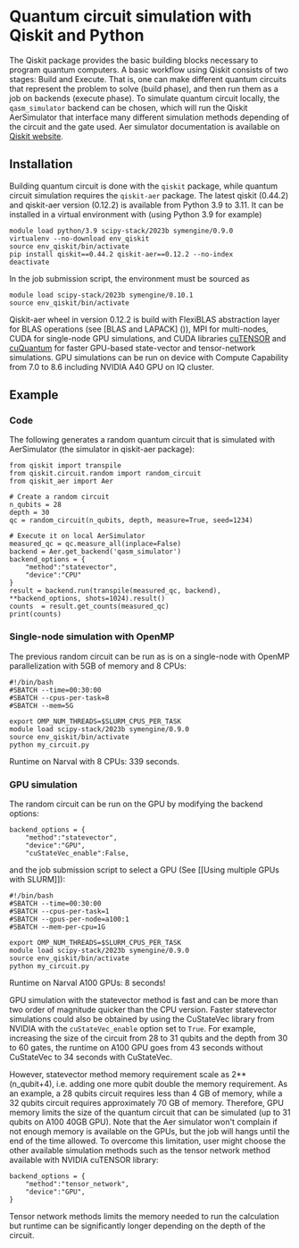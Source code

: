 # Quantum circuit simulation with Qiskit and Python

The Qiskit package provides the basic building blocks necessary to program quantum computers.
A basic workflow using Qiskit consists of two stages: Build and Execute. 
That is, one can make different quantum circuits that represent the problem to solve (build phase), and then run them as a job on backends (execute phase).
To simulate quantum circuit locally, the ``qasm_simulator`` backend can be chosen, which will run the Qiskit AerSimulator that interface many different simulation methods depending of the circuit and the gate used.
Aer simulator documentation is available on [Qiskit website](https://qiskit.org/ecosystem/aer/stubs/qiskit_aer.AerSimulator.html).


## Installation

Building quantum circuit is done with the ``qiskit`` package, while quantum circuit simulation requires the ``qiskit-aer`` package.
The latest qiskit (0.44.2) and qiskit-aer version (0.12.2) is available from Python 3.9 to 3.11.
It can be installed in a virtual environment with (using Python 3.9 for example)
```
module load python/3.9 scipy-stack/2023b symengine/0.9.0
virtualenv --no-download env_qiskit
source env_qiskit/bin/activate
pip install qiskit==0.44.2 qiskit-aer==0.12.2 --no-index
deactivate
```

In the job submission script, the environment must be sourced as
```
module load scipy-stack/2023b symengine/0.10.1
source env_qiskit/bin/activate
```

Qiskit-aer wheel in version 0.12.2 is build with FlexiBLAS abstraction layer for BLAS operations (see [BLAS and LAPACK]
()), MPI for multi-nodes, CUDA for single-node GPU simulations, and CUDA libraries [cuTENSOR](https://developer.nvidia.com/cutensor) and [cuQuantum](https://developer.nvidia.com/cuquantum-sdk) for faster GPU-based state-vector and tensor-network simulations.
GPU simulations can be run on device with Compute Capability from 7.0 to 8.6 including NVIDIA A40 GPU on IQ cluster.


## Example

### Code

The following generates a random quantum circuit that is simulated with AerSimulator (the simulator in qiskit-aer package):

```
from qiskit import transpile
from qiskit.circuit.random import random_circuit
from qiskit_aer import Aer

# Create a random circuit
n_qubits = 28
depth = 30
qc = random_circuit(n_qubits, depth, measure=True, seed=1234)

# Execute it on local AerSimulator
measured_qc = qc.measure_all(inplace=False)
backend = Aer.get_backend('qasm_simulator')
backend_options = {
    "method":"statevector",
    "device":"CPU"
}
result = backend.run(transpile(measured_qc, backend), **backend_options, shots=1024).result()
counts  = result.get_counts(measured_qc)
print(counts)
```


### Single-node simulation with OpenMP

The previous random circuit can be run as is on a single-node with OpenMP parallelization with 5GB of memory and 8 CPUs:

```
#!/bin/bash
#SBATCH --time=00:30:00
#SBATCH --cpus-per-task=8
#SBATCH --mem=5G

export OMP_NUM_THREADS=$SLURM_CPUS_PER_TASK
module load scipy-stack/2023b symengine/0.9.0
source env_qiskit/bin/activate
python my_circuit.py
```

Runtime on Narval with 8 CPUs: 339 seconds.


### GPU simulation

The random circuit can be run on the GPU by modifying the backend options:
```
backend_options = {
    "method":"statevector",
    "device":"GPU",
    "cuStateVec_enable":False,
```

and the job submission script to select a GPU (See [[Using multiple GPUs with SLURM]]):
```
#!/bin/bash
#SBATCH --time=00:30:00
#SBATCH --cpus-per-task=1
#SBATCH --gpus-per-node=a100:1
#SBATCH --mem-per-cpu=1G

export OMP_NUM_THREADS=$SLURM_CPUS_PER_TASK
module load scipy-stack/2023b symengine/0.9.0
source env_qiskit/bin/activate
python my_circuit.py
```

Runtime on Narval A100 GPUs: 8 seconds!

GPU simulation with the statevector method is fast and can be more than two order of magnitude quicker than the CPU version.
Faster statevector simulations could also be obtained by using the CuStateVec library from NVIDIA with the ``cuStateVec_enable`` option set to ``True``.
For example, increasing the size of the circuit from 28 to 31 qubits and the depth from 30 to 60 gates, the runtime on A100 GPU goes from 43 seconds without CuStateVec to 34 seconds with CuStateVec.

However, statevector method memory requirement scale as 2**(n_qubit+4), i.e. adding one more qubit double the memory requirement.
As an example, a 28 qubits circuit requires less than 4 GB of memory, while a 32 qubits circuit requires approximately 70 GB of memory.
Therefore, GPU memory limits the size of the quantum circuit that can be simulated (up to 31 qubits on A100 40GB GPU).
Note that the Aer simulator won't complain if not enough memory is available on the GPUs, but the job will hangs until the end of the time allowed.
To overcome this limitation, user might choose the other available simulation methods such as the tensor network method available with NVIDIA cuTENSOR library:
```
backend_options = {
    "method":"tensor_network",
    "device":"GPU",
}
```

Tensor network methods limits the memory needed to run the calculation but runtime can be significantly longer depending on the depth of the circuit.
